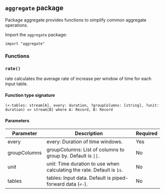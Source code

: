 ## `aggregate` package

Package aggregate provides functions to simplify common aggregate operations.

Import the `aggregate` package:

```flux
import "aggregate"
```

### Functions

### `rate()`

rate calculates the average rate of increase per window of time for each
input table.

#### Function type signature

```flux
(<-tables: stream[A], every: duration, ?groupColumns: [string], ?unit: duration) => stream[B] where A: Record, B: Record
```

#### Parameters

| Parameter | Description | Required |
| --- | --- | --- |
| every | every: Duration of time windows. | Yes |
| groupColumns | groupColumns: List of columns to group by. Default is `[]`. | No |
| unit | unit: Time duration to use when calculating the rate. Default is `1s`. | No |
| tables | tables: Input data. Default is piped-forward data (`<-`). | No |
